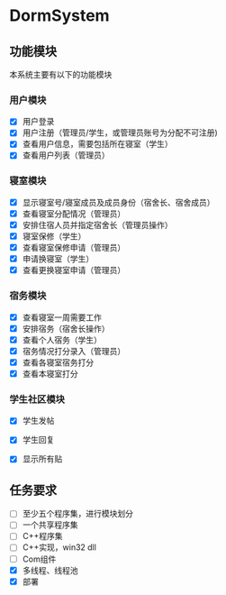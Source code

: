 # DormSystem

## 功能模块

本系统主要有以下的功能模块

### 用户模块

- [x] 用户登录
- [x] 用户注册（管理员/学生，或管理员账号为分配不可注册)
- [x] 查看用户信息，需要包括所在寝室（学生）
- [x] 查看用户列表（管理员）

### 寝室模块

- [x] 显示寝室号/寝室成员及成员身份（宿舍长、宿舍成员）
- [x] 查看寝室分配情况（管理员）
- [x] 安排住宿人员并指定宿舍长（管理员操作）
- [x] 寝室保修（学生）
- [x] 查看寝室保修申请（管理员）
- [x] 申请换寝室（学生）
- [x] 查看更换寝室申请（管理员）

### 宿务模块

- [x] 查看寝室一周需要工作
- [x] 安排宿务（宿舍长操作）
- [x] 查看个人宿务（学生）
- [x] 宿务情况打分录入（管理员）
- [x] 查看各寝室宿务打分
- [x] 查看本寝室打分

### 学生社区模块

- [x] 学生发帖
- [x] 学生回复
- [x] 显示所有贴



## 任务要求

- [ ] 至少五个程序集，进行模块划分
- [ ] 一个共享程序集
- [ ] C++程序集
- [ ] C++实现，win32 dll
- [ ] Com组件
- [x] 多线程、线程池
- [x] 部署